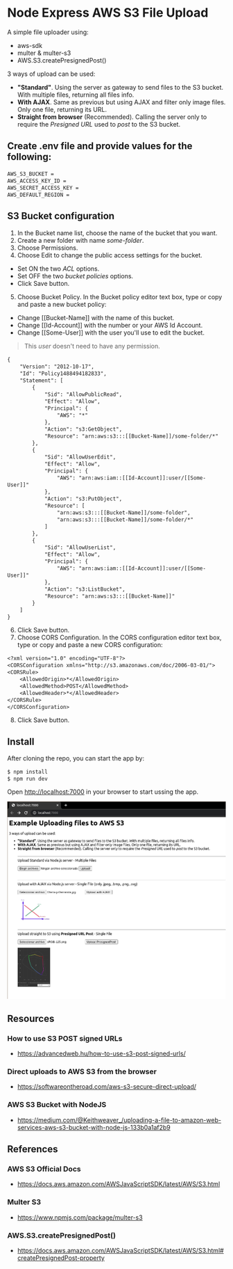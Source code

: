 # Node Express AWS S3 File Upload

A simple file uploader using:

- aws-sdk
- multer & multer-s3 
- AWS.S3.createPresignedPost()

3 ways of upload can be used:
<ul>
  <li><b>"Standard"</b>. Using the server as gateway to send files to the S3 bucket. With multiple files, returning all files info.</li>
  <li><b>With AJAX</b>. Same as previous but using AJAX and filter only image files. Only one file, returning its URL.</li>
  <li><b>Straight from browser</b> (Recommended). Calling the server only to require the <i>Presigned URL</i> used to <i>post</i> to the S3 bucket.</li>
</ul>

## Create .env file and provide values for the following:
```
AWS_S3_BUCKET = 
AWS_ACCESS_KEY_ID = 
AWS_SECRET_ACCESS_KEY = 
AWS_DEFAULT_REGION = 
```

## S3 Bucket configuration
1. In the Bucket name list, choose the name of the bucket that you want.
2. Create a new folder with name *some-folder*.
3. Choose Permissions.
4. Choose Edit to change the public access settings for the bucket. 
- Set ON the two *ACL* options.
- Set OFF the two *bucket policies* options.
- Click Save button.
5. Choose Bucket Policy. In the Bucket policy editor text box, type or copy and paste a new bucket policy:
- Change [[Bucket-Name]] with the name of this bucket.
- Change [[Id-Account]] with the number or your AWS Id Account.
- Change [[Some-User]] with the user you'll use to edit the bucket.

> This *user* doesn't need to have any permission.

```
{
    "Version": "2012-10-17",
    "Id": "Policy1488494182833",
    "Statement": [
        {
            "Sid": "AllowPublicRead",
            "Effect": "Allow",
            "Principal": {
                "AWS": "*"
            },
            "Action": "s3:GetObject",
            "Resource": "arn:aws:s3:::[[Bucket-Name]]/some-folder/*"
        },
        {
            "Sid": "AllowUserEdit",
            "Effect": "Allow",
            "Principal": {
                "AWS": "arn:aws:iam::[[Id-Account]]:user/[[Some-User]]"
            },
            "Action": "s3:PutObject",
            "Resource": [
                "arn:aws:s3:::[[Bucket-Name]]/some-folder",
                "arn:aws:s3:::[[Bucket-Name]]/some-folder/*"
            ]
        },
        {
            "Sid": "AllowUserList",
            "Effect": "Allow",
            "Principal": {
                "AWS": "arn:aws:iam::[[Id-Account]]:user/[[Some-User]]"
            },
            "Action": "s3:ListBucket",
            "Resource": "arn:aws:s3:::[[Bucket-Name]]"
        }
    ]
}
```

6. Click Save button.
7. Choose CORS Configuration. In the CORS configuration editor text box, type or copy and paste a new CORS configuration:

```
<?xml version="1.0" encoding="UTF-8"?>
<CORSConfiguration xmlns="http://s3.amazonaws.com/doc/2006-03-01/">
<CORSRule>
    <AllowedOrigin>*</AllowedOrigin>
    <AllowedMethod>POST</AllowedMethod>
    <AllowedHeader>*</AllowedHeader>
</CORSRule>
</CORSConfiguration>
```

8. Click Save button.

## Install

After cloning the repo, you can start the app by:

```shell
$ npm install
$ npm run dev
```

Open <http://localhost:7000> in your browser to start ussing the app.

![example](./public/page-forms.png)

## Resources
### How to use S3 POST signed URLs
* https://advancedweb.hu/how-to-use-s3-post-signed-urls/
### Direct uploads to AWS S3 from the browser
* https://softwareontheroad.com/aws-s3-secure-direct-upload/
### AWS S3 Bucket with NodeJS
* https://medium.com/@Keithweaver_/uploading-a-file-to-amazon-web-services-aws-s3-bucket-with-node-js-133b0a1af2b9

## References
### AWS S3 Official Docs
* https://docs.aws.amazon.com/AWSJavaScriptSDK/latest/AWS/S3.html
### Multer S3
* https://www.npmjs.com/package/multer-s3
### AWS.S3.createPresignedPost()
* https://docs.aws.amazon.com/AWSJavaScriptSDK/latest/AWS/S3.html#createPresignedPost-property
